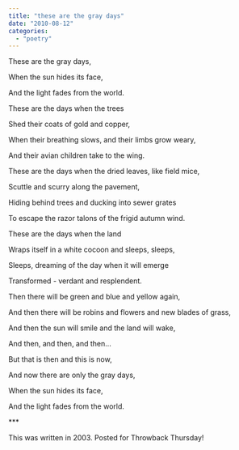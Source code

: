 ```yaml
---
title: "these are the gray days"
date: "2010-08-12"
categories: 
  - "poetry"
---
```


These are the gray days,

When the sun hides its face,

And the light fades from the world.

These are the days when the trees

Shed their coats of gold and copper,

When their breathing slows, and their limbs grow weary,

And their avian children take to the wing.

These are the days when the dried leaves, like field mice,

Scuttle and scurry along the pavement,

Hiding behind trees and ducking into sewer grates

To escape the razor talons of the frigid autumn wind.

These are the days when the land

Wraps itself in a white cocoon and sleeps, sleeps,

Sleeps, dreaming of the day when it will emerge

Transformed - verdant and resplendent.

Then there will be green and blue and yellow again,

And then there will be robins and flowers and new blades of grass,

And then the sun will smile and the land will wake,

And then, and then, and then…

But that is then and this is now,

And now there are only the gray days,

When the sun hides its face,

And the light fades from the world.

\*\*\*

This was written in 2003. Posted for Throwback Thursday!
